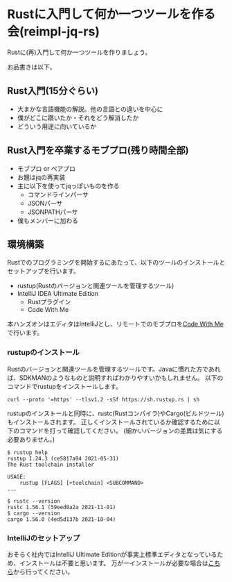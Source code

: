 # Rustに入門して何か一つツールを作る会(reimpl-jq-rs)

Rustに(再)入門して何か一つツールを作りましょう。

お品書きは以下。

## Rust入門(15分ぐらい)

- 大まかな言語機能の解説。他の言語との違いを中心に
- 僕がどこに躓いたか・それをどう解消したか
- どういう用途に向いているか

## Rust入門を卒業するモブプロ(残り時間全部)

- モブプロ or ペアプロ
- お題はjqの再実装
- 主に以下を使ってjqっぽいものを作る
  - コマンドラインパーサ
  - JSONパーサ
  - JSONPATHパーサ
- 僕もメンバーに加わる

## 環境構築

Rustでのプログラミングを開始するにあたって、以下のツールのインストールとセットアップを行います。

- rustup(Rustのバージョンと関連ツールを管理するツール)
- IntelliJ IDEA Ultimate Edition
  - Rustプラグイン
  - Code With Me

本ハンズオンはエディタはIntelliJとし、リモートでのモブプロを[Code With Me](https://pleiades.io/help/idea/code-with-me.html)で行います。

### rustupのインストール

Rustのバージョンと関連ツールを管理するツールです。Javaに慣れた方であれば、SDKMANのようなものと説明すればわかりやすいかもしれません。
以下のコマンドでrustupをインストールします。

```shell
curl --proto '=https' --tlsv1.2 -sSf https://sh.rustup.rs | sh
```

rustupのインストールと同時に、rustc(Rustコンパイラ)やCargo(ビルドツール)もインストールされます。
正しくインストールされているか確認するために以下のコマンドを打って確認してください。
(細かいバージョンの差異は気にする必要ありません。)

```shell
$ rustup help
rustup 1.24.3 (ce5817a94 2021-05-31)
The Rust toolchain installer

USAGE:
    rustup [FLAGS] [+toolchain] <SUBCOMMAND>
...

$ rustc --version
rustc 1.56.1 (59eed8a2a 2021-11-01)
$ cargo --version
cargo 1.56.0 (4ed5d137b 2021-10-04)
```

### IntelliJのセットアップ

おそらく社内ではIntelliJ Ultimate Editionが事実上標準エディタとなっているため、インストールは不要と思います。
万が一インストールが必要な場合は[こちら](https://www.jetbrains.com/ja-jp/idea/)から行ってください。

